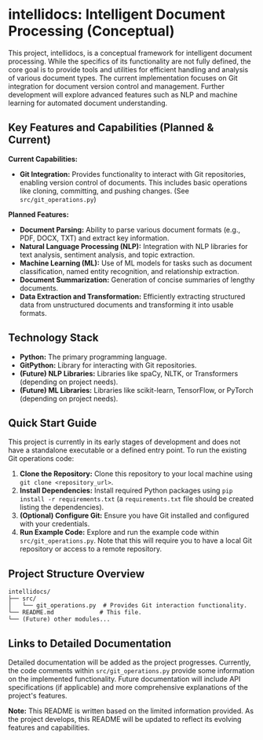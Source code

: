 # intellidocs: Intelligent Document Processing (Conceptual)

This project, intellidocs, is a conceptual framework for intelligent document processing.  While the specifics of its functionality are not fully defined, the core goal is to provide tools and utilities for efficient handling and analysis of various document types.  The current implementation focuses on Git integration for document version control and management.  Further development will explore advanced features such as NLP and machine learning for automated document understanding.

## Key Features and Capabilities (Planned & Current)

**Current Capabilities:**

* **Git Integration:**  Provides functionality to interact with Git repositories, enabling version control of documents.  This includes basic operations like cloning, committing, and pushing changes. (See `src/git_operations.py`)

**Planned Features:**

* **Document Parsing:**  Ability to parse various document formats (e.g., PDF, DOCX, TXT) and extract key information.
* **Natural Language Processing (NLP):** Integration with NLP libraries for text analysis, sentiment analysis, and topic extraction.
* **Machine Learning (ML):**  Use of ML models for tasks such as document classification, named entity recognition, and relationship extraction.
* **Document Summarization:**  Generation of concise summaries of lengthy documents.
* **Data Extraction and Transformation:**  Efficiently extracting structured data from unstructured documents and transforming it into usable formats.


## Technology Stack

* **Python:** The primary programming language.
* **GitPython:** Library for interacting with Git repositories.
* **(Future) NLP Libraries:**  Libraries like spaCy, NLTK, or Transformers (depending on project needs).
* **(Future) ML Libraries:**  Libraries like scikit-learn, TensorFlow, or PyTorch (depending on project needs).


## Quick Start Guide

This project is currently in its early stages of development and does not have a standalone executable or a defined entry point.  To run the existing Git operations code:

1. **Clone the Repository:**  Clone this repository to your local machine using `git clone <repository_url>`.
2. **Install Dependencies:**  Install required Python packages using `pip install -r requirements.txt` (a `requirements.txt` file should be created listing the dependencies).
3. **(Optional) Configure Git:**  Ensure you have Git installed and configured with your credentials.
4. **Run Example Code:**  Explore and run the example code within `src/git_operations.py`.  Note that this will require you to have a local Git repository or access to a remote repository.


## Project Structure Overview

```
intellidocs/
├── src/
│   └── git_operations.py  # Provides Git interaction functionality.
└── README.md             # This file.
└── (Future) other modules...
```


## Links to Detailed Documentation

Detailed documentation will be added as the project progresses.  Currently, the code comments within `src/git_operations.py` provide some information on the implemented functionality.  Future documentation will include API specifications (if applicable) and more comprehensive explanations of the project's features.


**Note:** This README is written based on the limited information provided.  As the project develops, this README will be updated to reflect its evolving features and capabilities.
